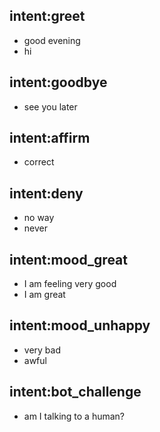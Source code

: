 ## intent:greet
- good evening
- hi

## intent:goodbye
- see you later

## intent:affirm
- correct

## intent:deny
- no way
- never

## intent:mood_great
- I am feeling very good
- I am great

## intent:mood_unhappy
- very bad
- awful

## intent:bot_challenge
- am I talking to a human?
